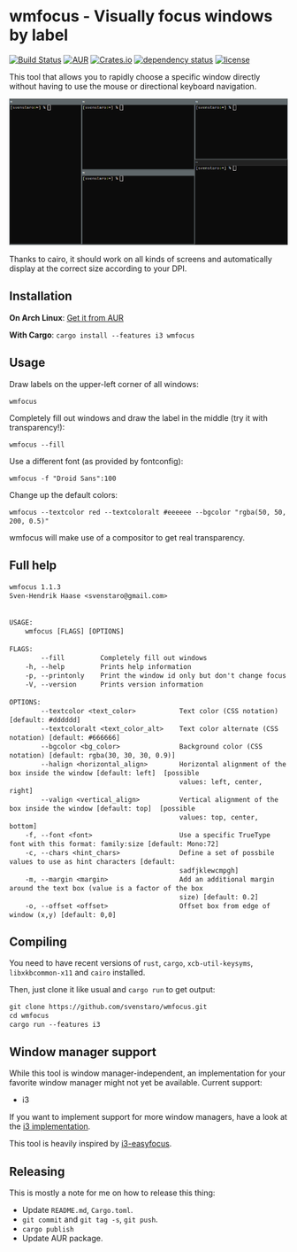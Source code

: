 # wmfocus - Visually focus windows by label

[![Build Status](https://travis-ci.com/svenstaro/wmfocus.svg?branch=master)](https://travis-ci.com/svenstaro/wmfocus)
[![AUR](https://img.shields.io/aur/version/wmfocus.svg)](https://aur.archlinux.org/packages/wmfocus/)
[![Crates.io](https://img.shields.io/crates/v/wmfocus.svg)](https://crates.io/crates/wmfocus)
[![dependency status](https://deps.rs/repo/github/svenstaro/wmfocus/status.svg)](https://deps.rs/repo/github/svenstaro/wmfocus)
[![license](http://img.shields.io/badge/license-MIT-blue.svg)](https://github.com/svenstaro/wmfocus/blob/master/LICENSE)

This tool that allows you to rapidly choose a specific window directly without having to use the mouse or directional keyboard navigation.

![Screen cast](cast.apng)

Thanks to cairo, it should work on all kinds of screens and automatically display at the correct size according to your DPI.


## Installation

**On Arch Linux**: [Get it from AUR](https://aur.archlinux.org/packages/wmfocus/)

**With Cargo**: `cargo install --features i3 wmfocus`

## Usage

Draw labels on the upper-left corner of all windows:

    wmfocus

Completely fill out windows and draw the label in the middle (try it with transparency!):

    wmfocus --fill

Use a different font (as provided by fontconfig):

    wmfocus -f "Droid Sans":100

Change up the default colors:

    wmfocus --textcolor red --textcoloralt #eeeeee --bgcolor "rgba(50, 50, 200, 0.5)"

wmfocus will make use of a compositor to get real transparency.

## Full help
```
wmfocus 1.1.3
Sven-Hendrik Haase <svenstaro@gmail.com>


USAGE:
    wmfocus [FLAGS] [OPTIONS]

FLAGS:
        --fill         Completely fill out windows
    -h, --help         Prints help information
    -p, --printonly    Print the window id only but don't change focus
    -V, --version      Prints version information

OPTIONS:
        --textcolor <text_color>           Text color (CSS notation) [default: #dddddd]
        --textcoloralt <text_color_alt>    Text color alternate (CSS notation) [default: #666666]
        --bgcolor <bg_color>               Background color (CSS notation) [default: rgba(30, 30, 30, 0.9)]
        --halign <horizontal_align>        Horizontal alignment of the box inside the window [default: left]  [possible
                                           values: left, center, right]
        --valign <vertical_align>          Vertical alignment of the box inside the window [default: top]  [possible
                                           values: top, center, bottom]
    -f, --font <font>                      Use a specific TrueType font with this format: family:size [default: Mono:72]
    -c, --chars <hint_chars>               Define a set of possbile values to use as hint characters [default:
                                           sadfjklewcmpgh]
    -m, --margin <margin>                  Add an additional margin around the text box (value is a factor of the box
                                           size) [default: 0.2]
    -o, --offset <offset>                  Offset box from edge of window (x,y) [default: 0,0]
```


## Compiling

You need to have recent versions of `rust`, `cargo`, `xcb-util-keysyms`, `libxkbcommon-x11` and `cairo` installed.

Then, just clone it like usual and `cargo run` to get output:

    git clone https://github.com/svenstaro/wmfocus.git
    cd wmfocus
    cargo run --features i3


## Window manager support

While this tool is window manager-independent, an implementation for your favorite window manager might not yet be available. Current support:

- i3

If you want to implement support for more window managers, have a look at the [i3 implementation](https://github.com/svenstaro/wmfocus/blob/master/src/wm_i3.rs).

This tool is heavily inspired by [i3-easyfocus](https://github.com/cornerman/i3-easyfocus).


## Releasing

This is mostly a note for me on how to release this thing:

- Update `README.md`, `Cargo.toml`.
- `git commit` and `git tag -s`, `git push`.
- `cargo publish`
- Update AUR package.
